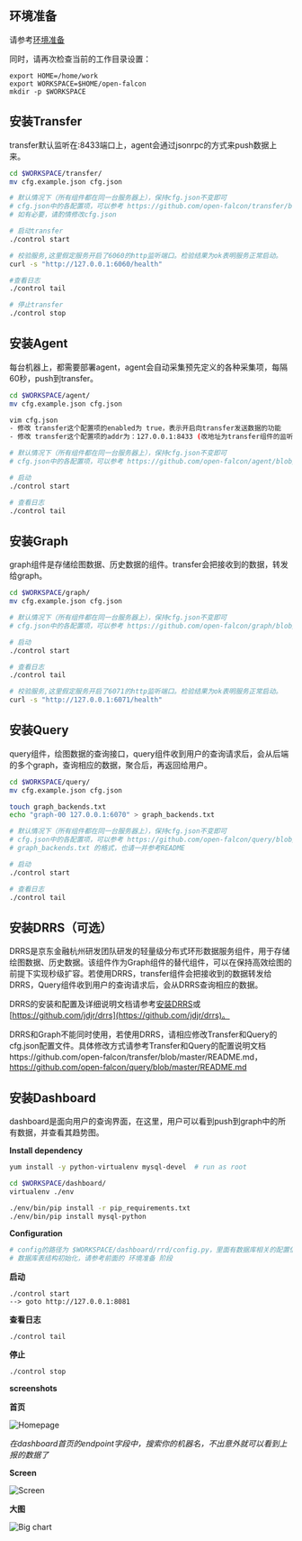 ## 环境准备

请参考[环境准备](./prepare.md)

同时，请再次检查当前的工作目录设置：

	export HOME=/home/work
	export WORKSPACE=$HOME/open-falcon
	mkdir -p $WORKSPACE

## 安装Transfer

transfer默认监听在:8433端口上，agent会通过jsonrpc的方式来push数据上来。

```bash
cd $WORKSPACE/transfer/
mv cfg.example.json cfg.json

# 默认情况下（所有组件都在同一台服务器上），保持cfg.json不变即可
# cfg.json中的各配置项，可以参考 https://github.com/open-falcon/transfer/blob/master/README.md
# 如有必要，请酌情修改cfg.json

# 启动transfer
./control start

# 校验服务,这里假定服务开启了6060的http监听端口。检验结果为ok表明服务正常启动。
curl -s "http://127.0.0.1:6060/health"

#查看日志
./control tail

# 停止transfer
./control stop
```

## 安装Agent

每台机器上，都需要部署agent，agent会自动采集预先定义的各种采集项，每隔60秒，push到transfer。

```bash
cd $WORKSPACE/agent/
mv cfg.example.json cfg.json

vim cfg.json
- 修改 transfer这个配置项的enabled为 true，表示开启向transfer发送数据的功能
- 修改 transfer这个配置项的addr为：127.0.0.1:8433 (改地址为transfer组件的监听地址)

# 默认情况下（所有组件都在同一台服务器上），保持cfg.json不变即可
# cfg.json中的各配置项，可以参考 https://github.com/open-falcon/agent/blob/master/README.md

# 启动
./control start

# 查看日志
./control tail
```

## 安装Graph
graph组件是存储绘图数据、历史数据的组件。transfer会把接收到的数据，转发给graph。

```bash
cd $WORKSPACE/graph/
mv cfg.example.json cfg.json

# 默认情况下（所有组件都在同一台服务器上），保持cfg.json不变即可
# cfg.json中的各配置项，可以参考 https://github.com/open-falcon/graph/blob/master/README.md

# 启动
./control start

# 查看日志
./control tail

# 校验服务,这里假定服务开启了6071的http监听端口。检验结果为ok表明服务正常启动。
curl -s "http://127.0.0.1:6071/health"
```

## 安装Query
query组件，绘图数据的查询接口，query组件收到用户的查询请求后，会从后端的多个graph，查询相应的数据，聚合后，再返回给用户。

```bash
cd $WORKSPACE/query/
mv cfg.example.json cfg.json

touch graph_backends.txt
echo "graph-00 127.0.0.1:6070" > graph_backends.txt

# 默认情况下（所有组件都在同一台服务器上），保持cfg.json不变即可
# cfg.json中的各配置项，可以参考 https://github.com/open-falcon/query/blob/master/README.md
# graph_backends.txt 的格式，也请一并参考README

# 启动
./control start

# 查看日志
./control tail
```

## 安装DRRS（可选）
 DRRS是京东金融杭州研发团队研发的轻量级分布式环形数据服务组件，用于存储绘图数据、历史数据。该组件作为Graph组件的替代组件，可以在保持高效绘图的前提下实现秒级扩容。若使用DRRS，transfer组件会把接收到的数据转发给DRRS，Query组件收到用户的查询请求后，会从DRRS查询相应的数据。

 DRRS的安装和配置及详细说明文档请参考[安装DRRS](drrs_install.md)或[https://github.com/jdjr/drrs](https://github.com/jdjr/drrs)。

 DRRS和Graph不能同时使用，若使用DRRS，请相应修改Transfer和Query的cfg.json配置文件。具体修改方式请参考Transfer和Query的配置说明文档https://github.com/open-falcon/transfer/blob/master/README.md，https://github.com/open-falcon/query/blob/master/README.md

 

## 安装Dashboard
dashboard是面向用户的查询界面，在这里，用户可以看到push到graph中的所有数据，并查看其趋势图。

**Install dependency**
```bash
yum install -y python-virtualenv mysql-devel  # run as root

cd $WORKSPACE/dashboard/
virtualenv ./env

./env/bin/pip install -r pip_requirements.txt
./env/bin/pip install mysql-python
```

**Configuration**
```bash
# config的路径为 $WORKSPACE/dashboard/rrd/config.py，里面有数据库相关的配置信息，如有必要，请修改。默认情况下(所有组件都在同一台服务器上)，保持默认配置即可
# 数据库表结构初始化，请参考前面的 环境准备 阶段
```

**启动**
	
	./control start
	--> goto http://127.0.0.1:8081
	

**查看日志**

	./control tail

**停止**

	./control stop


**screenshots**

**首页**

![Homepage](https://raw.githubusercontent.com/open-falcon/doc/master/screenshots/falcon-homepage.png)

*在dashboard首页的endpoint字段中，搜索你的机器名，不出意外就可以看到上报的数据了*

**Screen**

![Screen](https://raw.githubusercontent.com/open-falcon/doc/master/screenshots/falcon-screen.png)

**大图**

![Big chart](https://raw.githubusercontent.com/open-falcon/doc/master/screenshots/falcon-big-chart.png)
